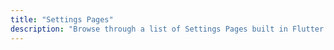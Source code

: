 ```yaml
---
title: "Settings Pages"
description: "Browse through a list of Settings Pages built in Flutter."
---
```

